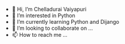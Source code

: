 - 👋 Hi, I’m Chelladurai Vaiyapuri
- 👀 I’m interested in Python
- 🌱 I’m currently learning Python and Dijango
- 💞️ I’m looking to collaborate on ...
- 📫 How to reach me ...

<!---
chelladuraivaiyapuri/chelladuraivaiyapuri is a ✨ special ✨ repository because its `README.md` (this file) appears on your GitHub profile.
You can click the Preview link to take a look at your changes.
--->
